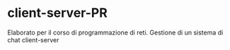# client-server-PR
Elaborato per il corso di programmazione di reti. Gestione di un sistema di chat client-server
